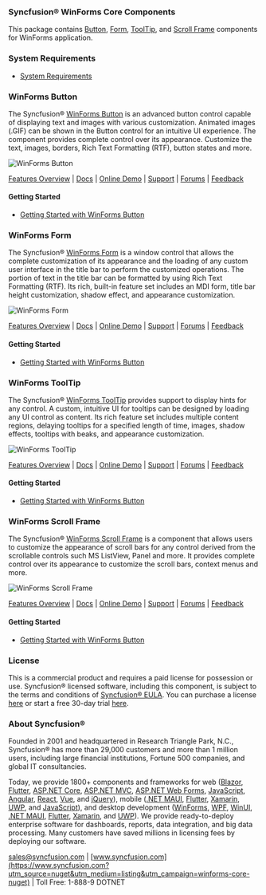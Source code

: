 ### Syncfusion® WinForms Core Components
This package contains [Button](https://www.syncfusion.com/winforms-ui-controls/button?utm_source=nuget&utm_medium=listing&utm_campaign=winforms-core-nuget), [Form](https://www.syncfusion.com/winforms-ui-controls/form?utm_source=nuget&utm_medium=listing&utm_campaign=winforms-core-nuget), [ToolTip](https://www.syncfusion.com/winforms-ui-controls/tooltip?utm_source=nuget&utm_medium=listing&utm_campaign=winforms-core-nuget), and [Scroll Frame](https://www.syncfusion.com/winforms-ui-controls/scroll-frame?utm_source=nuget&utm_medium=listing&utm_campaign=winforms-core-nuget) components for WinForms application.

### System Requirements

* [System Requirements](https://help.syncfusion.com/windowsforms/installation/system-requirements?utm_source=nuget&utm_medium=listing&utm_campaign=winforms-core-nuget)

### WinForms Button

The Syncfusion® [WinForms Button](https://www.syncfusion.com/winforms-ui-controls/button?utm_source=nuget&utm_medium=listing&utm_campaign=winforms-core-nuget) is an advanced button control capable of displaying text and images with various customization. Animated images (.GIF) can be shown in the Button control for an intuitive UI experience. The component provides complete control over its appearance. Customize the text, images, borders, Rich Text Formatting (RTF), button states and more.

![WinForms Button](https://cdn.syncfusion.com/nuget-readme/winforms/winforms-button.png)

[Features Overview](https://www.syncfusion.com/winforms-ui-controls/button?utm_source=nuget&utm_medium=listing&utm_campaign=winforms-core-nuget) | [Docs](https://help.syncfusion.com/windowsforms/button/getting-started?utm_source=nuget&utm_medium=listing&utm_campaign=winforms-core-nuget) | [Online Demo](https://github.com/syncfusion/winforms-demos?utm_source=nuget&utm_medium=listing&utm_campaign=winforms-core-nuget) | [Support](https://support.syncfusion.com/create?utm_source=nuget&utm_medium=listing&utm_campaign=winforms-core-nuget) | [Forums](https://www.syncfusion.com/forums/windowsforms?utm_source=nuget&utm_medium=listing&utm_campaign=winforms-core-nuget) | [Feedback](https://www.syncfusion.com/feedback/winforms?utm_source=nuget&utm_medium=listing&utm_campaign=winforms-core-nuget)

#### Getting Started

* [Getting Started with WinForms Button](https://help.syncfusion.com/windowsforms/button/getting-started?utm_source=nuget&utm_medium=listing&utm_campaign=winforms-core-nuget)

### WinForms Form

The Syncfusion® [WinForms Form](https://www.syncfusion.com/winforms-ui-controls/form?utm_source=nuget&utm_medium=listing&utm_campaign=winforms-core-nuget) is a window control that allows the complete customization of its appearance and the loading of any custom user interface in the title bar to perform the customized operations. The portion of text in the title bar can be formatted by using Rich Text Formatting (RTF). Its rich, built-in feature set includes an MDI form, title bar height customization, shadow effect, and appearance customization.

![WinForms Form](https://cdn.syncfusion.com/nuget-readme/winforms/winforms-form.png)

[Features Overview](https://www.syncfusion.com/winforms-ui-controls/form?utm_source=nuget&utm_medium=listing&utm_campaign=winforms-core-nuget) | [Docs](https://help.syncfusion.com/windowsforms/form/getting-started?utm_source=nuget&utm_medium=listing&utm_campaign=winforms-core-nuget) | [Online Demo](https://github.com/syncfusion/winforms-demos?utm_source=nuget&utm_medium=listing&utm_campaign=winforms-core-nuget) | [Support](https://support.syncfusion.com/create?utm_source=nuget&utm_medium=listing&utm_campaign=winforms-core-nuget) | [Forums](https://www.syncfusion.com/forums/windowsforms?utm_source=nuget&utm_medium=listing&utm_campaign=winforms-core-nuget) | [Feedback](https://www.syncfusion.com/feedback/winforms?utm_source=nuget&utm_medium=listing&utm_campaign=winforms-core-nuget)

#### Getting Started

* [Getting Started with WinForms Button](https://help.syncfusion.com/windowsforms/form/getting-started?utm_source=nuget&utm_medium=listing&utm_campaign=winforms-core-nuget)

### WinForms ToolTip

The Syncfusion® [WinForms ToolTip](https://www.syncfusion.com/winforms-ui-controls/tooltip?utm_source=nuget&utm_medium=listing&utm_campaign=winforms-core-nuget) provides support to display hints for any control. A custom, intuitive UI for tooltips can be designed by loading any UI control as content. Its rich feature set includes multiple content regions, delaying tooltips for a specified length of time, images, shadow effects, tooltips with beaks, and appearance customization.

![WinForms ToolTip](https://cdn.syncfusion.com/nuget-readme/winforms/winforms-tooltip.png)

[Features Overview](https://www.syncfusion.com/winforms-ui-controls/tooltip?utm_source=nuget&utm_medium=listing&utm_campaign=winforms-core-nuget) | [Docs](https://help.syncfusion.com/windowsforms/tooltip/gettingstarted?utm_source=nuget&utm_medium=listing&utm_campaign=winforms-core-nuget) | [Online Demo](https://github.com/syncfusion/winforms-demos?utm_source=nuget&utm_medium=listing&utm_campaign=winforms-core-nuget) | [Support](https://support.syncfusion.com/create?utm_source=nuget&utm_medium=listing&utm_campaign=winforms-core-nuget) | [Forums](https://www.syncfusion.com/forums/windowsforms?utm_source=nuget&utm_medium=listing&utm_campaign=winforms-core-nuget) | [Feedback](https://www.syncfusion.com/feedback/winforms?utm_source=nuget&utm_medium=listing&utm_campaign=winforms-core-nuget)

#### Getting Started

* [Getting Started with WinForms Button](https://help.syncfusion.com/windowsforms/tooltip/gettingstarted?utm_source=nuget&utm_medium=listing&utm_campaign=winforms-core-nuget)

### WinForms Scroll Frame

The Syncfusion® [WinForms Scroll Frame](https://www.syncfusion.com/winforms-ui-controls/scroll-frame?utm_source=nuget&utm_medium=listing&utm_campaign=winforms-core-nuget) is a component that allows users to customize the appearance of scroll bars for any control derived from the scrollable controls such MS ListView, Panel and more. It provides complete control over its appearance to customize the scroll bars, context menus and more.

![WinForms Scroll Frame](https://cdn.syncfusion.com/nuget-readme/winforms/winforms-scroll-frame.png)

[Features Overview](https://www.syncfusion.com/winforms-ui-controls/scroll-frame?utm_source=nuget&utm_medium=listing&utm_campaign=winforms-core-nuget) | [Docs](https://help.syncfusion.com/windowsforms/scroll-frame/gettingstarted?utm_source=nuget&utm_medium=listing&utm_campaign=winforms-core-nuget) | [Online Demo](https://github.com/syncfusion/winforms-demos?utm_source=nuget&utm_medium=listing&utm_campaign=winforms-core-nuget) | [Support](https://support.syncfusion.com/create?utm_source=nuget&utm_medium=listing&utm_campaign=winforms-core-nuget) | [Forums](https://www.syncfusion.com/forums/windowsforms?utm_source=nuget&utm_medium=listing&utm_campaign=winforms-core-nuget) | [Feedback](https://www.syncfusion.com/feedback/winforms?utm_source=nuget&utm_medium=listing&utm_campaign=winforms-core-nuget)

#### Getting Started

* [Getting Started with WinForms Button](https://help.syncfusion.com/windowsforms/scroll-frame/gettingstarted?utm_source=nuget&utm_medium=listing&utm_campaign=winforms-core-nuget)

### License

This is a commercial product and requires a paid license for possession or use. Syncfusion® licensed software, including this component, is subject to the terms and conditions of [Syncfusion® EULA](https://www.syncfusion.com/eula/es/?utm_source=nuget&utm_medium=listing&utm_campaign=winforms-core-nuget). You can purchase a license [here](https://www.syncfusion.com/sales/products?utm_source=nuget&utm_medium=listing&utm_campaign=winforms-core-nuget) or start a free 30-day trial [here](https://www.syncfusion.com/account/manage-trials/start-trials?utm_source=nuget&utm_medium=listing&utm_campaign=winforms-core-nuget).

### About Syncfusion®

Founded in 2001 and headquartered in Research Triangle Park, N.C., Syncfusion® has more than 29,000 customers and more than 1 million users, including large financial institutions, Fortune 500 companies, and global IT consultancies.
 
Today, we provide 1800+ components and frameworks for web ([Blazor](https://www.syncfusion.com/blazor-components?utm_source=nuget&utm_medium=listing&utm_campaign=winforms-core-nuget), [Flutter](https://www.syncfusion.com/flutter-widgets?utm_source=nuget&utm_medium=listing&utm_campaign=winforms-core-nuget), [ASP.NET Core](https://www.syncfusion.com/aspnet-core-ui-controls?utm_source=nuget&utm_medium=listing&utm_campaign=winforms-core-nuget), [ASP.NET MVC](https://www.syncfusion.com/aspnet-mvc-ui-controls?utm_source=nuget&utm_medium=listing&utm_campaign=winforms-core-nuget), [ASP.NET Web Forms](https://www.syncfusion.com/jquery/aspnet-webforms-ui-controls?utm_source=nuget&utm_medium=listing&utm_campaign=winforms-core-nuget), [JavaScript](https://www.syncfusion.com/javascript-ui-controls?utm_source=nuget&utm_medium=listing&utm_campaign=winforms-core-nuget), [Angular](https://www.syncfusion.com/angular-ui-components?utm_source=nuget&utm_medium=listing&utm_campaign=winforms-core-nuget), [React](https://www.syncfusion.com/react-ui-components?utm_source=nuget&utm_medium=listing&utm_campaign=winforms-core-nuget), [Vue](https://www.syncfusion.com/vue-ui-components?utm_source=nuget&utm_medium=listing&utm_campaign=winforms-core-nuget), and [jQuery](https://www.syncfusion.com/jquery-ui-widgets?utm_source=nuget&utm_medium=listing&utm_campaign=winforms-core-nuget)), mobile ([.NET MAUI](https://www.syncfusion.com/maui-controls?utm_source=nuget&utm_medium=listing&utm_campaign=winforms-core-nuget), [Flutter](https://www.syncfusion.com/flutter-widgets?utm_source=nuget&utm_medium=listing&utm_campaign=winforms-core-nuget), [Xamarin](https://www.syncfusion.com/xamarin-ui-controls?utm_source=nuget&utm_medium=listing&utm_campaign=winforms-core-nuget), [UWP](https://www.syncfusion.com/uwp-ui-controls?utm_source=nuget&utm_medium=listing&utm_campaign=winforms-core-nuget), and [JavaScript](https://www.syncfusion.com/javascript-ui-controls?utm_source=nuget&utm_medium=listing&utm_campaign=winforms-core-nuget)), and desktop development ([WinForms](https://www.syncfusion.com/winforms-ui-controls?utm_source=nuget&utm_medium=listing&utm_campaign=winforms-core-nuget), [WPF](https://www.syncfusion.com/wpf-controls?utm_source=nuget&utm_medium=listing&utm_campaign=winforms-core-nuget), [WinUI](https://www.syncfusion.com/winui-controls?utm_source=nuget&utm_medium=listing&utm_campaign=winforms-core-nuget), [.NET MAUI](https://www.syncfusion.com/maui-controls?utm_source=nuget&utm_medium=listing&utm_campaign=winforms-core-nuget), [Flutter](https://www.syncfusion.com/flutter-widgets?utm_source=nuget&utm_medium=listing&utm_campaign=winforms-core-nuget), [Xamarin](https://www.syncfusion.com/xamarin-ui-controls?utm_source=nuget&utm_medium=listing&utm_campaign=winforms-core-nuget), and [UWP](https://www.syncfusion.com/uwp-ui-controls?utm_source=nuget&utm_medium=listing&utm_campaign=winforms-core-nuget)). We provide ready-to-deploy enterprise software for dashboards, reports, data integration, and big data processing. Many customers have saved millions in licensing fees by deploying our software.

[sales@syncfusion.com](mailto:sales@syncfusion.com?Subject=Syncfusion%20WinForms%20Core-%20NuGet) | [www.syncfusion.com](https://www.syncfusion.com?utm_source=nuget&utm_medium=listing&utm_campaign=winforms-core-nuget) | Toll Free: 1-888-9 DOTNET



